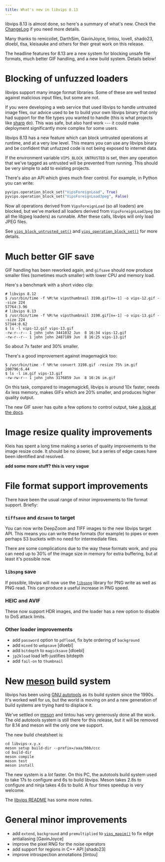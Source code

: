 ```yaml
---
title: What's new in libvips 8.13
---
```


libvips 8.13 is almost done, so here's a summary of what's new. Check
the [ChangeLog](https://github.com/libvips/libvips/blob/master/ChangeLog)
if you need more details.

Many thanks to remicollet, DarthSim, GavinJoyce, tintou, lovell, shado23,
dloebl, tlsa, kleisauke and others for their great work on
this release.

The headline features for 8.13 are a new system for blocking unsafe file
formats, much better GIF handling, and a new build system. Details below!

# Blocking of unfuzzed loaders 

libvips support many image format libraries. Some of these are well tested
against malicious input files, but some are not.

If you were developing a web service that used libvips to handle untrusted
image files, our advice used to be to build your own libvips binary that
only had support for the file types you wanted to handle (this is what
projects like [sharp](https://sharp.pixelplumbing.com) do).  This was safe,
but also hard work --- it could make deployment significantly more complex
for some users.

libvips 8.13 has a new feature which can block untrusted operations at
runtime, and at a very low level. This means you can use any libvips binary
and be confident that unfuzzed code is not being exposed to internet data.

If the environment variable `VIPS_BLOCK_UNTRUSTED` is set, then any operation
that we've tagged as untrusted will be prevented from running. This should
be very simple to add to existing projects.

There's also an API which gives much finer control. For example, in Python
you can write:

```python
pyvips.operation_block_set("VipsForeignLoad", True)
pyvips.operation_block_set("VipsForeignLoadJpeg", False)
```

Now all operations derived from `VipsForeignLoad` (so all loaders) are
blocked, but we've marked all loaders derived from `VipsForeignLoadJpeg`
(so all the libjpeg loaders) as runnable. After these calls, libvips will
only load JPEG files.

See [`vips_block_untrusted_set()`](link) and
[`vips_operation_block_set()`](link) for more details. 

# Much better GIF save

GIF handling has been reworked again, and `gifsave` should now produce
smaller files (sometimes much smaller) with lower CPU and memory load.

Here's a benchmark with a short video clip:

```
# libvips 8.12
$ /usr/bin/time -f %M:%e vipsthumbnail 3198.gif[n=-1] -o vips-12.gif --size 224
57764:3.96
# libvips 8.13
$ /usr/bin/time -f %M:%e vipsthumbnail 3198.gif[n=-1] -o vips-13.gif --size 224
57344:0.62
$ ls -l vips-12.gif vips-13.gif
-rw-r--r-- 1 john john 3441032 Jun  8 16:34 vips-12.gif
-rw-r--r-- 1 john john 2487189 Jun  8 16:25 vips-13.gif
```

So about 7x faster and 30% smaller.

There's a good improvement against imagemagick too:

```
$ /usr/bin/time -f %M:%e convert 3198.gif -resize 75% im.gif
200796:6.44
$ ls -l im.gif vips-13.gif 
-rw-rw-r-- 1 john john 3176859 Jun  8 16:26 im.gif
```

On this task, compared to imagemagick6, libvips is around 10x faster,
needs 4x less memory, makes GIFs which are 20% smaller, and produces higher
quality output.

The new GIF saver has quite a few options to control output, take [a look at
the docs](link).

# Image resize quality improvements

Kleis has spent a long time making a series of quality improvements to the
image resize code. It should be no slower, but a series of edge cases have
been identified and resolved.

**add some more stuff? this is very vague**

# File format support improvements

There have been the usual range of minor improvements to file format support.
Briefly:

### `tiffsave` and `dzsave` to target

You can now write DeepZoom and TIFF images to the new libvips target API. This
means you can write these formats (for example) to pipes or even perhaps S3
buckets with no need for intermediate files.

There are some complications due to the way these formats work, and you can
need up to 30% of the image size in memory for extra buffering, but at least
it's possible now.

### `libspng` save

If possible, libvips will now use the
[`libspng`](https://github.com/randy408/libspng) library for PNG write as
well as PNG read.  This can produce a useful increase in PNG speed.

### HEIC and AVIF

These now support HDR images, and the loader has a new option to disable to
DoS attack limits.

### Other loader improvements

- add `password` option to `pdfload`, fix byte ordering of `background`
- add `mixed` to `webpsave` [dloebl]
- add `bitdepth` to `magicksave` [dloebl]
- `jp2kload` load left-justifies bitdepth
- add `fail-on` to `thumbnail`

# New [meson](https://mesonbuild.com) build system

libvips has been using [GNU
autotools](https://www.gnu.org/software/automake/manual/html_node/Autotools-Introduction.html)
as its build system since the 1990s. It's worked well for us, but the
world is moving on and a new generation of build systems are trying hard
to displace it.

We've settled on [meson](https://mesonbuild.com) and tintou has very
generously done all the work. The old autotools system is still there for this
release, but it will be removed for 8.14 and meson will the only one we
support.

The new build cheatsheet is:

```
cd libvips-x.y.x
meson setup build-dir --prefix=/aaa/bbb/ccc
cd build-dir
meson compile
meson test
meson install
```

The new system is a *lot* faster. On this PC, the autotools build system used 
to take 17s to configure and 6s to build libvips. Meson takes 2.8s to
configure and ninja takes 4.6s to build. A four times speedup is very welcome.

The [libvips
README](https://github.com/libvips/libvips/blob/master/README.md#building-from-source)
has some more notes.

# General minor improvements

- add `extend`, `background` and `premultiplied` to [`vips_mapim()`](link) to 
  fix edge antialiasing [GavinJoyce]
- improve the pixel RNG for the noise operators
- add support for regions in C++ API [shado23]
- improve introspection annotations [tintou]

